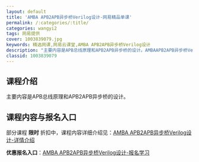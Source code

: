 ```yaml
---
layout: default
title: 'AMBA APB2APB异步桥Verilog设计-网易精品单课'
permalink: /:categories/:title/
categories: wangyi2
tags: 网易提供
cover: 1003839079.jpg
keywords: 精选网课,网易云课堂,AMBA APB2APB异步桥Verilog设计
description: "主要内容是APB总线原理和APB2APB异步桥的设计。AMBAAPB2APB异步桥Verilog设计"
classid: 1003839079
---
```


## 课程介绍

主要内容是APB总线原理和APB2APB异步桥的设计。

## 课程内容与报名入口

部分课程 **限时** 折扣中，课程内容详细介绍见：[AMBA APB2APB异步桥Verilog设计-详情介绍](https://study.163.com/course/introduction/1003839079.htm?share=1&shareId=1025206652&utm_campaign=share&utm_medium=iphoneShare&utm_source=&utm_u=1025206652)

**优惠报名入口**：[AMBA APB2APB异步桥Verilog设计-报名学习](https://study.163.com/course/introduction/1003839079.htm?share=1&shareId=1025206652&utm_campaign=share&utm_medium=iphoneShare&utm_source=&utm_u=1025206652)

